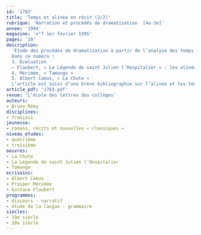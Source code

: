 ```yaml
---
id: '1783'
title: 'Temps et alinéa en récit (2/2)'
rubrique: 'Narration et procédés de dramatisation  [4e-3e]'
annee: '1994'
magazine: 'n°7 1er février 1995'
pages: '10'
description: 
  'Étude des procédés de dramatisation à partir de l’analyse des temps, de l’alternance des premier plan et arrière-plan narratifs et des alinéas dans six textes…
  Dans ce numéro :
  3. Évaluation
  – Flaubert, « La Légende de saint Julien l’Hospitalier » : les alinéas ; les temps
  4. Mérimée, « Tamango »
  5. Albert Camus, « La Chute »
  L’article est suivi d’une brève bibliographie sur l’alinéa et les temps, ainsi que des textes de Flaubert, Mérimée et Camus.'
article_pdf: '1783.pdf'
revue: 'L’école des lettres des collèges'
auteurs:
- Bruno Rémy
disciplines:
- français
jeunesse:
- romans, récits et nouvelles « classiques »
niveau_etudes:
- quatrième
- troisième
oeuvres:
- La Chute
- La Légende de saint Julien l’Hospitalier
- Tamango
ecrivains:
- Albert Camus
- Prosper Mérimée
- Gustave Flaubert
programmes:
- discours - narratif
- étude de la langue - grammaire
siecles:
- 19e siècle
- 20e siècle
---
```

